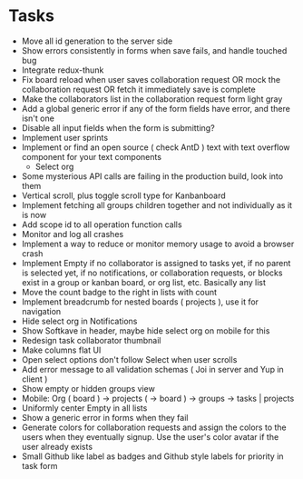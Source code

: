 # Tasks

- Move all id generation to the server side
- Show errors consistently in forms when save fails, and handle touched bug
- Integrate redux-thunk
- Fix board reload when user saves collaboration request OR mock the collaboration request OR fetch it immediately save is complete
- Make the collaborators list in the collaboration request form light gray
- Add a global generic error if any of the form fields have error, and there isn't one
- Disable all input fields when the form is submitting?
- Implement user sprints
- Implement or find an open source ( check AntD ) text with text overflow component for your text components
  - Select org
- Some mysterious API calls are failing in the production build, look into them
- Vertical scroll, plus toggle scroll type for Kanbanboard
- Implement fetching all groups children together and not individually as it is now
- Add scope id to all operation function calls
- Monitor and log all crashes
- Implement a way to reduce or monitor memory usage to avoid a browser crash
- Implement Empty if no collaborator is assigned to tasks yet, if no parent is selected yet, if no notifications, or collaboration requests, or blocks exist in a group or kanban board, or org list, etc. Basically any list
- Move the count badge to the right in lists with count
- Implement breadcrumb for nested boards ( projects ), use it for navigation
- Hide select org in Notifications
- Show Softkave in header, maybe hide select org on mobile for this
- Redesign task collaborator thumbnail
- Make columns flat UI
- Open select options don't follow Select when user scrolls
- Add error message to all validation schemas ( Joi in server and Yup in client )
- Show empty or hidden groups view
- Mobile: Org ( board ) -> projects ( -> board ) -> groups -> tasks | projects
- Uniformly center Empty in all lists
- Show a generic error in forms when they fail
- Generate colors for collaboration requests and assign the colors to the users when they eventually signup. Use the user's color avatar if the user already exists
- Small Github like label as badges and Github style labels for priority in task form
